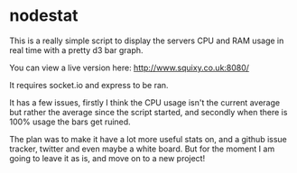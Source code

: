 nodestat
========

This is a really simple script to display the servers CPU and RAM usage in real time with a pretty d3 bar graph. 

You can view a live version here: http://www.squixy.co.uk:8080/

It requires socket.io and express to be ran. 

It has a few issues, firstly I think the CPU usage isn't the current average but rather the average since the script started, and secondly when there is 100% usage the bars get ruined. 

The plan was to make it have a lot more useful stats on, and a github issue tracker, twitter and even maybe a white board. But for the moment I am going to leave it as is, and move on to a new project!

